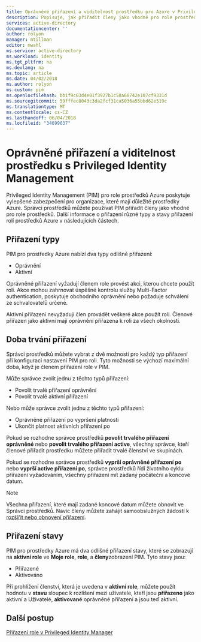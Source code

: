```yaml
---
title: Oprávněné přiřazení a viditelnost prostředku pro Azure v Privileged Identity managementu | Microsoft Docs
description: Popisuje, jak přiřadit členy jako vhodné pro role prostředků při použití PIM.
services: active-directory
documentationcenter: ''
author: rolyon
manager: mtillman
editor: mwahl
ms.service: active-directory
ms.workload: identity
ms.tgt_pltfrm: na
ms.devlang: na
ms.topic: article
ms.date: 04/02/2018
ms.author: rolyon
ms.custom: pim
ms.openlocfilehash: bb1f9c63d4e01f3927b1c58a68742e107cf9331d
ms.sourcegitcommit: 59fffec8043c3da2fcf31ca5036a55bbd62e519c
ms.translationtype: MT
ms.contentlocale: cs-CZ
ms.lasthandoff: 06/04/2018
ms.locfileid: "34699637"
---
```

# <a name="eligible-assignments-and-resource-visibility-with-privileged-identity-management"></a>Oprávněné přiřazení a viditelnost prostředku s Privileged Identity Management

Privileged Identity Management (PIM) pro role prostředků Azure poskytuje vylepšené zabezpečení pro organizace, které mají důležité prostředky Azure. Správci prostředků můžete používat PIM přiřadit členy jako vhodné pro role prostředků. Další informace o přiřazení různé typy a stavy přiřazení rolí prostředků Azure v následujících částech. 

## <a name="assignment-types"></a>Přiřazení typy

PIM pro prostředky Azure nabízí dva typy odlišné přiřazení:

- Oprávnění
- Aktivní

Oprávněné přiřazení vyžadují členem role provést akci, kterou chcete použít roli. Akce mohou zahrnovat úspěšné kontrolu služby Multi-Factor authentication, poskytuje obchodního oprávnění nebo požaduje schválení ze schvalovatelů určené.

Aktivní přiřazení nevyžadují člen provádět veškeré akce použít roli. Členové přiřazen jako aktivní mají oprávnění přiřazena k roli za všech okolností.

## <a name="assignment-duration"></a>Doba trvání přiřazení

Správci prostředků můžete vybrat z dvě možnosti pro každý typ přiřazení při konfiguraci nastavení PIM pro roli. Tyto možnosti se výchozí maximální doba, když je členem přiřazení role v PIM. 

Může správce zvolit jednu z těchto typů přiřazení:

- Povolit trvalé přiřazení oprávnění
- Povolit trvalé aktivní přiřazení

Nebo může správce zvolit jednu z těchto typů přiřazení:

- Oprávněné přiřazení po vypršení platnosti
- Ukončit platnost aktivních přiřazení po

Pokud se rozhodne správce prostředků **povolit trvalého přiřazení oprávněné** nebo **povolit trvalého přiřazení active**, všechny správce, kteří členové přiřadit prostředku můžete přiřadit trvalé členství ve skupinách.

Pokud se rozhodne správce prostředků **vyprší oprávněné přiřazení po** nebo **vyprší active přiřazení po**, správce prostředků řídí životního cyklu přiřazení vyžadováním, všechny přiřazení mít zadaný počáteční a koncové datum.

> [!NOTE] 
> Všechna přiřazení, které mají zadané koncové datum můžete obnovit ve Správci prostředků. Navíc členy můžete zahájit samoobslužných žádostí k [rozšířit nebo obnovení přiřazení](pim-resource-roles-renew-extend.md).


## <a name="assignment-states"></a>Přiřazení stavy

PIM pro prostředky Azure má dva odlišné přiřazení stavy, které se zobrazují na **aktivní role** ve **Moje role**, **role**, a **členy**zobrazení PIM. Tyto stavy jsou:

- Přiřazené
- Aktivováno

Při prohlížení členství, která je uvedena v **aktivní role**, můžete použít hodnotu v **stavu** sloupec k rozlišení mezi uživatele, kteří jsou **přiřazeno** jako aktivní a Uživatelé, **aktivované** oprávněné přiřazení a jsou teď aktivní.

## <a name="next-steps"></a>Další postup

[Přiřazení role v Privileged Identity Manager](pim-resource-roles-assign-roles.md)
